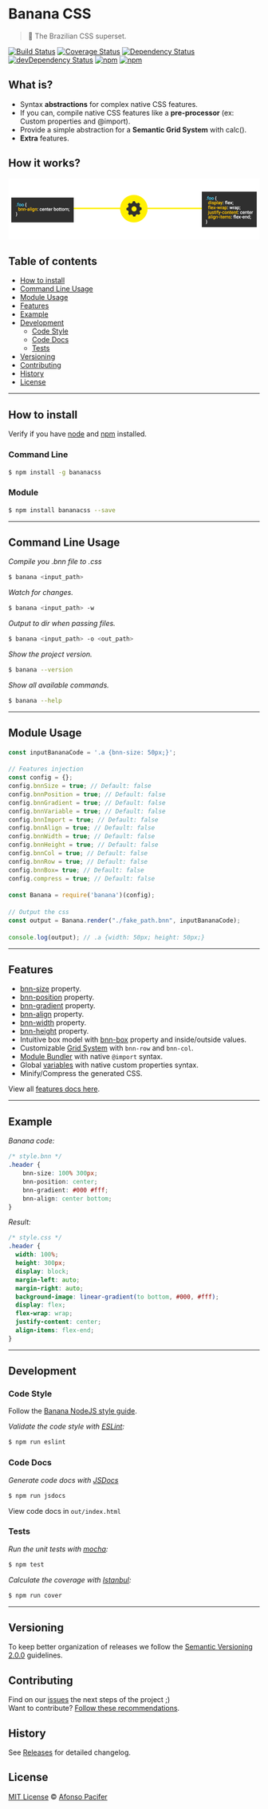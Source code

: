 # Banana CSS

> :banana: The Brazilian CSS superset.

[![Build Status](https://travis-ci.org/bananacss/bananacss.svg?branch=master)](https://travis-ci.org/bananacss/bananacss)
[![Coverage Status](https://coveralls.io/repos/github/bananacss/bananacss/badge.svg?branch=master)](https://coveralls.io/github/bananacss/bananacss?branch=master)
[![Dependency Status](https://david-dm.org/bananacss/bananacss.svg)](https://david-dm.org/bananacss/bananacss)
[![devDependency Status](https://david-dm.org/bananacss/bananacss/dev-status.svg)](https://david-dm.org/bananacss/bananacss#info=devDependencies)
[![npm](https://img.shields.io/npm/v/bananacss.svg)](https://www.npmjs.com/package/bananacss)
[![npm](https://img.shields.io/npm/dt/bananacss.svg)](https://www.npmjs.com/package/bananacss)

## What is?

- Syntax **abstractions** for complex native CSS features.
- If you can, compile native CSS features like a **pre-processor** (ex: Custom properties and @import).
- Provide a simple abstraction for a **Semantic Grid System** with calc().
- **Extra** features.

## How it works?

![Write your style with banana syntax and compile for pure CSS.](docs/img/bnn-align.gif)

## Table of contents

- [How to install](#how-to-install)
- [Command Line Usage](#command-line-usage)
- [Module Usage](#module-usage)
- [Features](#features)
- [Example](#example)
- [Development](#development)
  - [Code Style](#code-style)
  - [Code Docs](#code-docs)
  - [Tests](#tests)
- [Versioning](#versioning)
- [Contributing](#contributing)
- [History](#history)
- [License](#license)

<hr>

## How to install

Verify if you have [node](http://nodejs.org/) and [npm](https://www.npmjs.org/) installed.

### Command Line

```sh
$ npm install -g bananacss
```

### Module

```sh
$ npm install bananacss --save
```

<hr>

## Command Line Usage

*Compile you .bnn file to .css*

```sh
$ banana <input_path>
```

*Watch for changes.*

```sh
$ banana <input_path> -w
```

*Output to dir when passing files.*

```sh
$ banana <input_path> -o <out_path>
```

*Show the project version.*

```sh
$ banana --version
```

*Show all available commands.*

```sh
$ banana --help
```

<hr>

## Module Usage

```js
const inputBananaCode = '.a {bnn-size: 50px;}';

// Features injection
const config = {};
config.bnnSize = true; // Default: false
config.bnnPosition = true; // Default: false
config.bnnGradient = true; // Default: false
config.bnnVariable = true; // Default: false
config.bnnImport = true; // Default: false
config.bnnAlign = true; // Default: false
config.bnnWidth = true; // Default: false
config.bnnHeight = true; // Default: false
config.bnnCol = true; // Default: false
config.bnnRow = true; // Default: false
config.bnnBox= true; // Default: false
config.compress = true; // Default: false

const Banana = require('banana')(config);

// Output the css
const output = Banana.render("./fake_path.bnn", inputBananaCode);

console.log(output); // .a {width: 50px; height: 50px;}
```

<hr>

## Features

- [bnn-size](docs/bnn-size.md) property.
- [bnn-position](docs/bnn-position.md) property.
- [bnn-gradient](docs/bnn-gradient.md) property.
- [bnn-align](docs/bnn-align.md) property.
- [bnn-width](docs/bnn-width.md) property.
- [bnn-height](docs/bnn-height.md) property.
- Intuitive box model with [bnn-box](docs/bnn-box.md) property and inside/outside values.
- Customizable [Grid System](docs/grid-system.md) with `bnn-row` and `bnn-col`.
- [Module Bundler](docs/module-bundler.md) with native `@import` syntax.
- Global [variables](docs/variables.md) with native custom properties syntax.
- Minify/Compress the generated CSS.

View all [features docs here](docs/index.md).

<hr>

## Example

*Banana code:*
```css
/* style.bnn */
.header {
	bnn-size: 100% 300px;
	bnn-position: center;
	bnn-gradient: #000 #fff;
	bnn-align: center bottom;
}
```

*Result:*
```css
/* style.css */
.header {
  width: 100%;
  height: 300px;
  display: block;
  margin-left: auto;
  margin-right: auto;
  background-image: linear-gradient(to bottom, #000, #fff);
  display: flex;
  flex-wrap: wrap;
  justify-content: center;
  align-items: flex-end;
}
```

<hr>

## Development

### Code Style

Follow the [Banana NodeJS style guide](https://github.com/bananacss/banana-style-guide).

*Validate the code style with [ESLint](http://eslint.org/):*
```sh
$ npm run eslint
```

### Code Docs

*Generate code docs with [JSDocs](http://usejsdoc.org/)*
```sh
$ npm run jsdocs
```

View code docs in `out/index.html`

### Tests

*Run the unit tests with [mocha](https://mochajs.org/):*
```sh
$ npm test
```

*Calculate the coverage with [Istanbul](https://gotwarlost.github.io/istanbul/):*
```sh
$ npm run cover
```

<hr>

## Versioning

To keep better organization of releases we follow the [Semantic Versioning 2.0.0](http://semver.org/) guidelines.

## Contributing

Find on our [issues](https://github.com/bananacss/bananacss/issues/) the next steps of the project ;)
<br>
Want to contribute? [Follow these recommendations](https://github.com/bananacss/bananacss/blob/master/CONTRIBUTING.md).

## History

See [Releases](https://github.com/bananacss/bananacss/releases) for detailed changelog.

## License

[MIT License](https://github.com/bananacss/bananacss/blob/master/LICENSE.md) © [Afonso Pacifer](http://afonsopacifer.com/)
